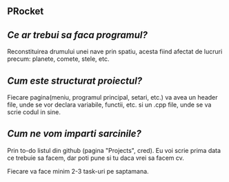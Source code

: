 ## PRocket

## *Ce ar trebui sa faca programul?*

Reconstituirea drumului unei nave prin spatiu, acesta fiind afectat de lucruri precum: planete, comete, stele, etc.

## *Cum este structurat proiectul?*

Fiecare pagina(meniu, programul principal, setari, etc.) va avea un header file, unde se vor declara variabile, functii, etc. si un .cpp file, unde se va scrie codul in sine.

## *Cum ne vom imparti sarcinile?*

Prin to-do listul din github (pagina "Projects", cred). Eu voi scrie prima data ce trebuie sa facem, dar poti pune si tu daca vrei sa facem cv.

Fiecare va face minim 2-3 task-uri pe saptamana.



